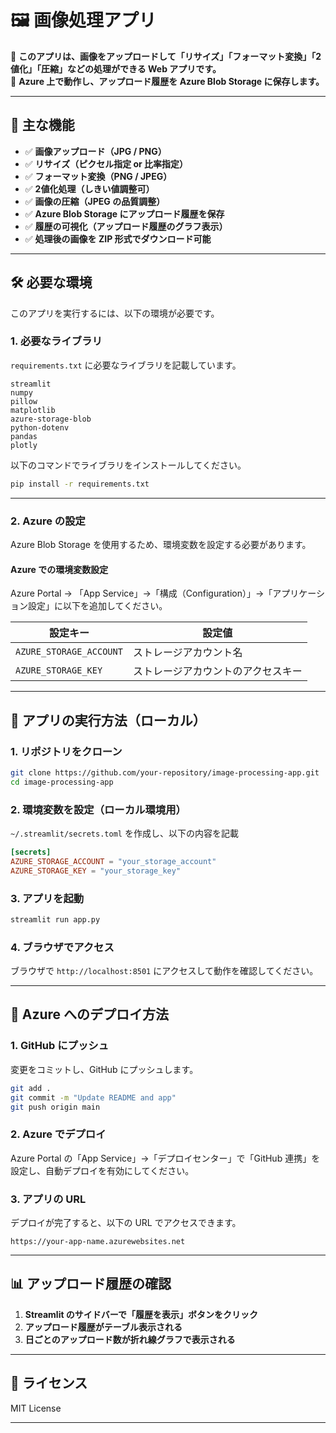 # 🖼 画像処理アプリ

🚀 **このアプリは、画像をアップロードして「リサイズ」「フォーマット変換」「2値化」「圧縮」などの処理ができる Web アプリです。**  
📡 **Azure 上で動作し、アップロード履歴を Azure Blob Storage に保存します。**

---

## 📌 主な機能

- ✅ **画像アップロード（JPG / PNG）**
- ✅ **リサイズ（ピクセル指定 or 比率指定）**
- ✅ **フォーマット変換（PNG / JPEG）**
- ✅ **2値化処理（しきい値調整可）**
- ✅ **画像の圧縮（JPEG の品質調整）**
- ✅ **Azure Blob Storage にアップロード履歴を保存**
- ✅ **履歴の可視化（アップロード履歴のグラフ表示）**
- ✅ **処理後の画像を ZIP 形式でダウンロード可能**

---

## 🛠 必要な環境

このアプリを実行するには、以下の環境が必要です。

### **1. 必要なライブラリ**
`requirements.txt` に必要なライブラリを記載しています。

```
streamlit
numpy
pillow
matplotlib
azure-storage-blob
python-dotenv
pandas
plotly
```

以下のコマンドでライブラリをインストールしてください。

```sh
pip install -r requirements.txt
```

---

### **2. Azure の設定**
Azure Blob Storage を使用するため、環境変数を設定する必要があります。

#### **Azure での環境変数設定**
Azure Portal → 「App Service」→「構成（Configuration）」→「アプリケーション設定」に以下を追加してください。

| 設定キー | 設定値 |
|---------|------|
| `AZURE_STORAGE_ACCOUNT` | ストレージアカウント名 |
| `AZURE_STORAGE_KEY` | ストレージアカウントのアクセスキー |

---

## 🚀 アプリの実行方法（ローカル）

### **1. リポジトリをクローン**
```sh
git clone https://github.com/your-repository/image-processing-app.git
cd image-processing-app
```

### **2. 環境変数を設定（ローカル環境用）**
`~/.streamlit/secrets.toml` を作成し、以下の内容を記載

```toml
[secrets]
AZURE_STORAGE_ACCOUNT = "your_storage_account"
AZURE_STORAGE_KEY = "your_storage_key"
```

### **3. アプリを起動**
```sh
streamlit run app.py
```

### **4. ブラウザでアクセス**
ブラウザで `http://localhost:8501` にアクセスして動作を確認してください。

---

## 📡 Azure へのデプロイ方法

### **1. GitHub にプッシュ**
変更をコミットし、GitHub にプッシュします。

```sh
git add .
git commit -m "Update README and app"
git push origin main
```

### **2. Azure でデプロイ**
Azure Portal の「App Service」→「デプロイセンター」で「GitHub 連携」を設定し、自動デプロイを有効にしてください。

### **3. アプリの URL**
デプロイが完了すると、以下の URL でアクセスできます。

```
https://your-app-name.azurewebsites.net
```

---

## 📊 アップロード履歴の確認

1. **Streamlit のサイドバーで「履歴を表示」ボタンをクリック**
2. **アップロード履歴がテーブル表示される**
3. **日ごとのアップロード数が折れ線グラフで表示される**

---

## 📝 ライセンス

MIT License

---
